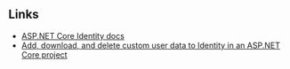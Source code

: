 

## Links

* [ASP.NET Core Identity docs](https://github.com/aspnet/AspNetCore.Docs/tree/master/aspnetcore/security/authentication/identity/sample/src/ASPNETCore-IdentityDemoComplete/IdentityDemo)
* [Add, download, and delete custom user data to Identity in an ASP.NET Core project](https://docs.microsoft.com/en-us/aspnet/core/security/authentication/add-user-data?view=aspnetcore-3.1&tabs=visual-studio#add-custom-user-data-to-the-identity-db)